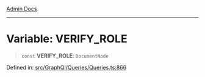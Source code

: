 [Admin Docs](/)

***

# Variable: VERIFY\_ROLE

> `const` **VERIFY\_ROLE**: `DocumentNode`

Defined in: [src/GraphQl/Queries/Queries.ts:866](https://github.com/PalisadoesFoundation/talawa-admin/blob/main/src/GraphQl/Queries/Queries.ts#L866)

